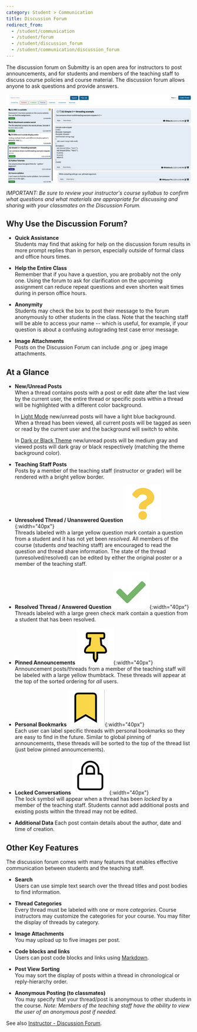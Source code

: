 ```yaml
---
category: Student > Communication
title: Discussion Forum
redirect_from:
  - /student/communication
  - /student/forum
  - /student/discussion_forum
  - /student/communication/discussion_forum
---
```



The discussion forum on Submitty is an open area for instructors to
post announcements, and for students and members of the teaching staff
to discuss course policies and course material. The discussion forum
allows anyone to ask questions and provide answers.

![](/images/main_view_forum.png)

*IMPORTANT: Be sure to review your instructor's course syllabus to
confirm what questions and what materials are appropriate for
discussing and sharing with your classmates on the Discussion Forum.*


## Why Use the Discussion Forum?

* **Quick Assistance**  
  Students may find that asking for help on the discussion forum
  results in more prompt replies than in person, especially outside of
  formal class and office hours times.

* **Help the Entire Class**  
  Remember that if you have a question, you are probably not the only
  one. Using the forum to ask for clarification on the upcoming
  assignment can reduce repeat questions and even shorten wait times
  during in person office hours.

* **Anonymity**  
  Students may check the box to post their message to the forum
  anonymously to other students in the class.  Note that the teaching
  staff will be able to access your name -- which is useful, for
  example, if your question is about a confusing autograding test case
  error message.

* **Image Attachments**  
  Posts on the Discussion Forum can include .png or .jpeg image
  attachments.


## At a Glance
   
* **New/Unread Posts**  
   When a thread contains posts with a post or edit date after the last
   view by the current user, the entire thread or specific posts
   within a thread will be highlighted with a different color background.

   In [Light Mode](/student/account/theme) new/unread posts will have
   a light blue background.  When a thread has been viewed, all
   current posts will be tagged as seen or read by the current user
   and the background will switch to white.

   In [Dark or Black Theme](/student/account/theme) new/unread posts
   will be medium gray and viewed posts
   will dark gray or black respectively (matching the theme background color).

* **Teaching Staff Posts**  
   Posts by a member of the teaching staff (instructor or grader)
   will be rendered with a bright yellow border.

* **Unresolved Thread / Unanswered Question**  ![](/images/discussion_forum_icons/df_question_mark.png){:width="40px"}  
   Threads labeled with a large yellow question mark contain a question
   from a student and it has not yet been *resolved*.  All members of
   the course (students *and* teaching staff) are encouraged to read the
   question and thread share information.  The state of the thread
   (unresolved/resolved) can be edited by either the original poster or a
   member of the teaching staff.

* **Resolved Thread / Answered Question**  ![](/images/discussion_forum_icons/df_checkmark.png){:width="40px"}  
   Threads labeled with a large green check mark contain a question from
   a student that has been resolved.

* **Pinned Announcements**  ![](/images/discussion_forum_icons/df_thumbtack.png){:width="40px"}  
   Announcement posts/threads from a member of the teaching staff will be labeled
   with a large yellow thumbtack.  These threads will appear at the top of the
   sorted ordering for *all* users.

* **Personal Bookmarks**  ![](/images/discussion_forum_icons/df_bookmark.png){:width="40px"}  
   Each user can label specific threads with personal bookmarks so they
   are easy to find in the future.  Similar to global pinning of
   announcements, these threads will be sorted to the top of the
   thread list (just below pinned annoumcements).

* **Locked Conversations**  ![](/images/discussion_forum_icons/df_lock.png){:width="40px"}  
   The lock symbol will appear when a thread has been *locked* by a member of the
   teaching staff.  Students cannot add additional posts and existing posts
   within the thread may not be edited.

* **Additional Data**
   Each post contain details about the author, date and time of creation.


## Other Key Features

The discussion forum comes with many features that enables effective
communication between students and the teaching staff.


*  **Search**  
   Users can use simple text search over the thread titles and post
   bodies to find information.

*  **Thread Categories**  
   Every thread must be labeled with one or more *categories*.
   Course instructors may customize the categories for your course.  You may
   filter the display of threads by category.

*  **Image Attachments**  
   You may upload up to five images per post.

*  **Code blocks and links**  
    Users can post code blocks and links using [Markdown](markdown).   

*  **Post View Sorting**  
   You may sort the display of posts within a thread in chronological or
   reply-hierarchy order.

*  **Anonymous Posting (to classmates)**  
   You may specify that your thread/post is anonymous to other students in the course.
   _Note: Members of the teaching staff have the ability to view the
   user of an anonymous post if needed._ 


See also [Instructor - Discussion Forum](/instructor/forum).
